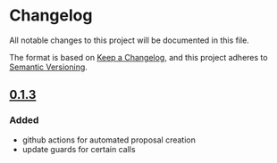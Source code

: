 # Changelog

All notable changes to this project will be documented in this file.

The format is based on [Keep a Changelog](https://keepachangelog.com/en/1.1.0/),
and this project adheres to [Semantic Versioning](https://semver.org/spec/v2.0.0.html).

## [0.1.3]

### Added

- github actions for automated proposal creation
- update guards for certain calls

[Unreleased]: https://github.com/Catalyze-Software/reward_canister/compare/0.1.3...HEAD
[0.1.3]: https://github.com/Catalyze-Software/reward_canister/compare/0.1.3
